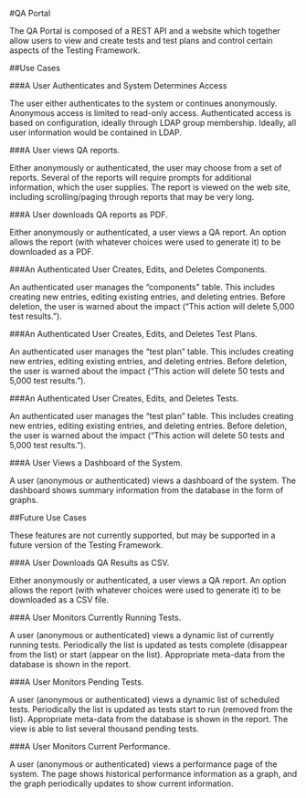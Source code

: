 #QA Portal

The QA Portal is composed of a REST API and a website which together allow users to view and create tests and test plans and 
control certain aspects of the Testing Framework.

##Use Cases

###A User Authenticates and System Determines Access

The user either authenticates to the system or continues anonymously. Anonymous access is limited to read-only access. 
Authenticated access is based on configuration, ideally through LDAP group membership. Ideally, all user information would 
be contained in LDAP.

###A User views QA reports.

Either anonymously or authenticated, the user may choose from a set of reports. Several of the reports will require prompts for 
additional information, which the user supplies. The report is viewed on the web site, including scrolling/paging through reports 
that may be very long.

###A User downloads QA reports as PDF.

Either anonymously or authenticated, a user views a QA report. An option allows the report (with whatever choices were used 
to generate it) to be downloaded as a PDF.

###An Authenticated User Creates, Edits, and Deletes Components.

An authenticated user manages the “components” table. This includes creating new entries, editing existing entries, and deleting 
entries. Before deletion, the user is warned about the impact (“This action will delete 5,000 test results.”).

###An Authenticated User Creates, Edits, and Deletes Test Plans.

An authenticated user manages the “test plan” table. This includes creating new entries, editing existing entries, and deleting 
entries. Before deletion, the user is warned about the impact (“This action will delete 50 tests and 5,000 test results.”).

###An Authenticated User Creates, Edits, and Deletes Tests.

An authenticated user manages the “test plan” table. This includes creating new entries, editing existing entries, and deleting 
entries. Before deletion, the user is warned about the impact (“This action will delete 50 tests and 5,000 test results.”).

###A User Views a Dashboard of the System.

A user (anonymous or authenticated) views a dashboard of the system. The dashboard shows summary information from the database 
in the form of graphs.

##Future Use Cases

These features are not currently supported, but may be supported in a future version of the Testing Framework.

###A User Downloads QA Results as CSV.

Either anonymously or authenticated, a user views a QA report. An option allows the report (with whatever choices were used to 
generate it) to be downloaded as a CSV file.

###A User Monitors Currently Running Tests.

A user (anonymous or authenticated) views a dynamic list of currently running tests. Periodically the list is updated as tests 
complete (disappear from the list) or start (appear on the list). Appropriate meta-data from the database is shown in the report.

###A User Monitors Pending Tests.

A user (anonymous or authenticated) views a dynamic list of scheduled tests. Periodically the list is updated as tests start to 
run (removed from the list). Appropriate meta-data from the database is shown in the report. The view is able to list several 
thousand pending tests.

###A User Monitors Current Performance.

A user (anonymous or authenticated) views a performance page of the system. The page shows historical performance information as 
a graph, and the graph periodically updates to show current information.
